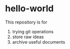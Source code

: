 # hello-world
This repository is for 
  1. trying git operations
  2. store raw ideas
  3. archive useful documents
